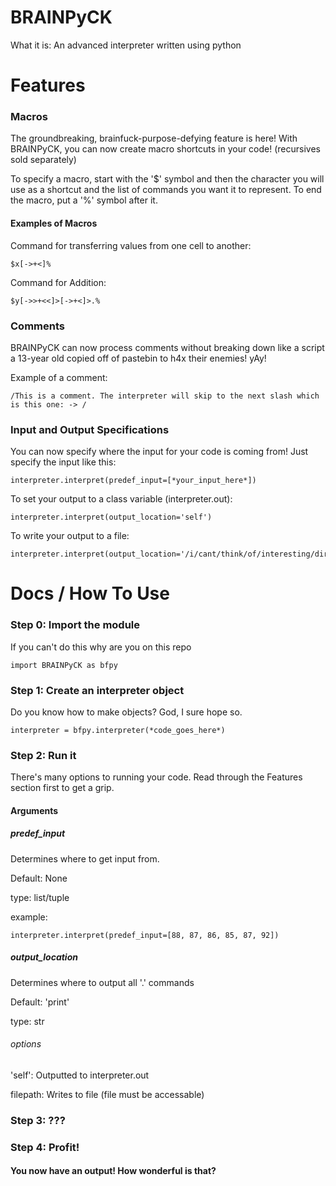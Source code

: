 # BRAINPyCK

What it is: An advanced interpreter written using python





# Features

### Macros
The groundbreaking, brainfuck-purpose-defying feature is here! With BRAINPyCK, you can now create macro shortcuts in your code! (recursives sold separately)

To specify a macro, start with the '$' symbol and then the character you will use as a shortcut and the list of commands you want it to represent. To end the macro, put a '%' symbol after it.

#### Examples of Macros

Command for transferring values from one cell to another:

    $x[->+<]%

Command for Addition:

    $y[->>+<<]>[->+<]>.%



### Comments

BRAINPyCK can now process comments without breaking down like a script a 13-year old copied off of pastebin to h4x their enemies! yAy!

Example of a comment:

    /This is a comment. The interpreter will skip to the next slash which is this one: -> /

### Input and Output Specifications

You can now specify where the input for your code is coming from! Just specify the input like this:

    interpreter.interpret(predef_input=[*your_input_here*])
    
To set your output to a class variable (interpreter.out):

    interpreter.interpret(output_location='self')
    
To write your output to a file:

    interpreter.interpret(output_location='/i/cant/think/of/interesting/directory/names.txt')
    
    
    
# Docs / How To Use

### Step 0: Import the module

If you can't do this why are you on this repo

    import BRAINPyCK as bfpy

### Step 1: Create an interpreter object

Do you know how to make objects? God, I sure hope so.

    interpreter = bfpy.interpreter(*code_goes_here*)

### Step 2: Run it

There's many options to running your code. Read through the Features section first to get a grip.

#### Arguments

##### predef_input

Determines where to get input from.

Default: None

type: list/tuple

example:

    interpreter.interpret(predef_input=[88, 87, 86, 85, 87, 92])
    
##### output_location

Determines where to output all '.' commands

Default: 'print'

type: str

###### options

'self': Outputted to interpreter.out

filepath: Writes to file (file must be accessable)

### Step 3: ???

### Step 4: Profit!

#### You now have an output! How wonderful is that?
